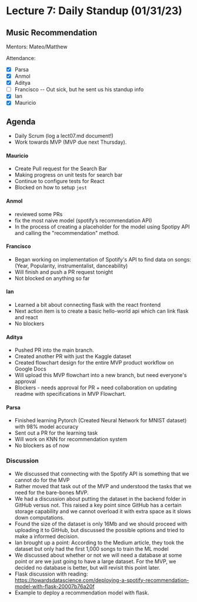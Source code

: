 # Lecture 7: Daily Standup (01/31/23)

## Music Recommendation

Mentors: Mateo/Matthew

Attendance:

- [x] Parsa
- [x] Anmol
- [x] Aditya
- [ ] Francisco -- Out sick, but he sent us his standup info
- [x] Ian
- [x] Mauricio

## Agenda

- Daily Scrum (log a lect07.md document!)
- Work towards MVP (MVP due next Thursday).

#### Mauricio

- Create Pull request for the Search Bar
- Making progress on unit tests for search bar
- Continue to configure tests for React
- Blocked on how to setup `jest`

#### Anmol

- reviewed some PRs
- fix the most naive model (spotify’s recommendation API)
- In the process of creating a placeholder for the model using Spotipy API and calling the "recommendation" method.

#### Francisco

- Began working on implementation of Spotify's API to find data on songs: (Year, Popularity, instrumentalist, danceability)
- Will finish and push a PR request tonight
- Not blocked on anything so far

#### Ian

- Learned a bit about connecting flask with the react frontend
- Next action item is to create a basic hello-world api which can link flask and react
- No blockers

#### Aditya

- Pushed PR into the main branch.
- Created another PR with just the Kaggle dataset
- Created flowchart design for the entire MVP product workflow on Google Docs
- Will upload this MVP flowchart into a new branch, but need everyone's approval
- Blockers - needs approval for PR + need collaboration on updating readme with specifications in MVP Flowchart.

#### Parsa

- Finished learning Pytorch (Created Neural Network for MNIST dataset) with 98% model accuracy
- Sent out a PR for the learning task
- Will work on KNN for recommendation system
- No blockers as of now

### Discussion

- We discussed that connecting with the Spotify API is something that we cannot do for the MVP
- Rather moved that task out of the MVP and understood the tasks that we need for the bare-bones MVP.
- We had a discussion about putting the dataset in the backend folder in GitHub versus not. This raised a key point since GitHub has a certain storage capability and we cannot overload it with extra space as it slows down computations.
- Found the size of the dataset is only 16Mb and we should proceed with uploading it to GitHub, but discussed the possible options and tried to make a informed decision.
- Ian brought up a point: According to the Medium article, they took the dataset but only had the first 1,000 songs to train the ML model
- We discussed about whether or not we will need a database at some point or are we just going to have a large dataset. For the MVP, we decided no database is better, but will revisit this point later.
- Flask discussion with reading: https://towardsdatascience.com/deploying-a-spotify-recommendation-model-with-flask-20007b76a20f
- Example to deploy a recommendation model with flask.
